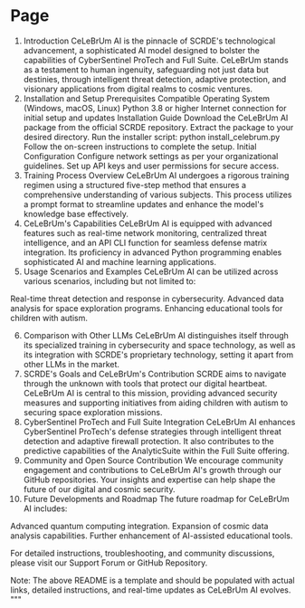 # Page

1. Introduction CeLeBrUm AI is the pinnacle of SCRDE's technological advancement, a sophisticated AI model designed to bolster the capabilities of CyberSentinel ProTech and Full Suite. CeLeBrUm stands as a testament to human ingenuity, safeguarding not just data but destinies, through intelligent threat detection, adaptive protection, and visionary applications from digital realms to cosmic ventures.
2. Installation and Setup Prerequisites Compatible Operating System (Windows, macOS, Linux) Python 3.8 or higher Internet connection for initial setup and updates Installation Guide Download the CeLeBrUm AI package from the official SCRDE repository. Extract the package to your desired directory. Run the installer script: python install\_celebrum.py Follow the on-screen instructions to complete the setup. Initial Configuration Configure network settings as per your organizational guidelines. Set up API keys and user permissions for secure access.
3. Training Process Overview CeLeBrUm AI undergoes a rigorous training regimen using a structured five-step method that ensures a comprehensive understanding of various subjects. This process utilizes a prompt format to streamline updates and enhance the model's knowledge base effectively.
4. CeLeBrUm's Capabilities CeLeBrUm AI is equipped with advanced features such as real-time network monitoring, centralized threat intelligence, and an API CLI function for seamless defense matrix integration. Its proficiency in advanced Python programming enables sophisticated AI and machine learning applications.
5. Usage Scenarios and Examples CeLeBrUm AI can be utilized across various scenarios, including but not limited to:

Real-time threat detection and response in cybersecurity. Advanced data analysis for space exploration programs. Enhancing educational tools for children with autism.

6. Comparison with Other LLMs CeLeBrUm AI distinguishes itself through its specialized training in cybersecurity and space technology, as well as its integration with SCRDE's proprietary technology, setting it apart from other LLMs in the market.
7. SCRDE's Goals and CeLeBrUm's Contribution SCRDE aims to navigate through the unknown with tools that protect our digital heartbeat. CeLeBrUm AI is central to this mission, providing advanced security measures and supporting initiatives from aiding children with autism to securing space exploration missions.
8. CyberSentinel ProTech and Full Suite Integration CeLeBrUm AI enhances CyberSentinel ProTech's defense strategies through intelligent threat detection and adaptive firewall protection. It also contributes to the predictive capabilities of the AnalyticSuite within the Full Suite offering.
9. Community and Open Source Contribution We encourage community engagement and contributions to CeLeBrUm AI's growth through our GitHub repositories. Your insights and expertise can help shape the future of our digital and cosmic security.
10. Future Developments and Roadmap The future roadmap for CeLeBrUm AI includes:

Advanced quantum computing integration. Expansion of cosmic data analysis capabilities. Further enhancement of AI-assisted educational tools.

For detailed instructions, troubleshooting, and community discussions, please visit our Support Forum or GitHub Repository.

Note: The above README is a template and should be populated with actual links, detailed instructions, and real-time updates as CeLeBrUm AI evolves. """
